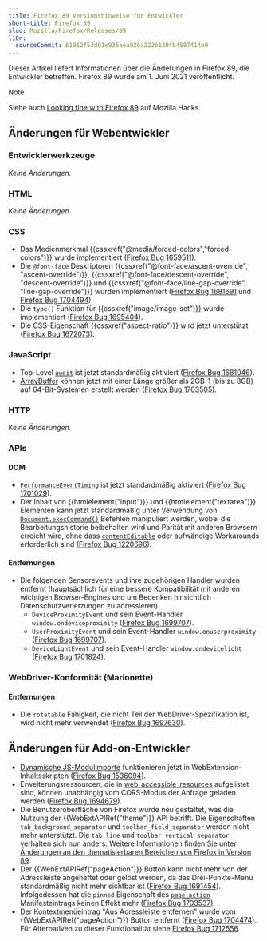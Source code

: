 ```yaml
---
title: Firefox 89 Versionshinweise für Entwickler
short-title: Firefox 89
slug: Mozilla/Firefox/Releases/89
l10n:
  sourceCommit: 61912f53d01e935aea926a2226130fb4587414a9
---
```


Dieser Artikel liefert Informationen über die Änderungen in Firefox 89, die Entwickler betreffen. Firefox 89 wurde am 1. Juni 2021 veröffentlicht.

> [!NOTE]
> Siehe auch [Looking fine with Firefox 89](https://hacks.mozilla.org/2021/06/looking-fine-with-firefox-89/) auf Mozilla Hacks.

## Änderungen für Webentwickler

### Entwicklerwerkzeuge

_Keine Änderungen._

### HTML

_Keine Änderungen._

### CSS

- Das Medienmerkmal {{cssxref("@media/forced-colors","forced-colors")}} wurde implementiert ([Firefox Bug 1659511](https://bugzil.la/1659511)).
- Die `@font-face` Deskriptoren {{cssxref("@font-face/ascent-override", "ascent-override")}}, {{cssxref("@font-face/descent-override", "descent-override")}} und {{cssxref("@font-face/line-gap-override", "line-gap-override")}} wurden implementiert ([Firefox Bug 1681691](https://bugzil.la/1681691) und [Firefox Bug 1704494](https://bugzil.la/1704494)).
- Die `type()` Funktion für {{cssxref("image/image-set")}} wurde implementiert ([Firefox Bug 1695404](https://bugzil.la/1695404)).
- Die CSS-Eigenschaft {{cssxref("aspect-ratio")}} wird jetzt unterstützt ([Firefox Bug 1672073](https://bugzil.la/1672073)).

### JavaScript

- Top-Level [`await`](/de/docs/Web/JavaScript/Reference/Operators/await#top_level_await) ist jetzt standardmäßig aktiviert ([Firefox Bug 1681046](https://bugzil.la/1681046)).
- [ArrayBuffer](/de/docs/Web/JavaScript/Reference/Global_Objects/ArrayBuffer) können jetzt mit einer Länge größer als 2GB-1 (bis zu 8GB) auf 64-Bit-Systemen erstellt werden ([Firefox Bug 1703505](https://bugzil.la/1703505)).

### HTTP

_Keine Änderungen._

### APIs

#### DOM

- [`PerformanceEventTiming`](/de/docs/Web/API/PerformanceEventTiming) ist jetzt standardmäßig aktiviert ([Firefox Bug 1701029](https://bugzil.la/1701029)).
- Der Inhalt von {{htmlelement("input")}} und {{htmlelement("textarea")}} Elementen kann jetzt standardmäßig unter Verwendung von [`Document.execCommand()`](/de/docs/Web/API/Document/execCommand) Befehlen manipuliert werden, wobei die Bearbeitungshistorie beibehalten wird und Parität mit anderen Browsern erreicht wird, ohne dass [`contentEditable`](/de/docs/Web/HTML/Reference/Global_attributes/contenteditable) oder aufwändige Workarounds erforderlich sind ([Firefox Bug 1220696](https://bugzil.la/1220696)).

#### Entfernungen

- Die folgenden Sensorevents und ihre zugehörigen Handler wurden entfernt (hauptsächlich für eine bessere Kompatibilität mit anderen wichtigen Browser-Engines und um Bedenken hinsichtlich Datenschutzverletzungen zu adressieren):
  - `DeviceProximityEvent` und sein Event-Handler `window.ondeviceproximity` ([Firefox Bug 1699707](https://bugzil.la/1699707)).
  - `UserProximityEvent` und sein Event-Handler `window.onuserproximity` ([Firefox Bug 1699707](https://bugzil.la/1699707)).
  - `DeviceLightEvent` und sein Event-Handler `window.ondevicelight` ([Firefox Bug 1701824](https://bugzil.la/1701824)).

### WebDriver-Konformität (Marionette)

#### Entfernungen

- Die `rotatable` Fähigkeit, die nicht Teil der WebDriver-Spezifikation ist, wird nicht mehr verwendet ([Firefox Bug 1697630](https://bugzil.la/1697630)).

## Änderungen für Add-on-Entwickler

- [Dynamische JS-Modulimporte](/de/docs/Web/JavaScript/Guide/Modules#dynamic_module_loading) funktionieren jetzt in WebExtension-Inhaltsskripten ([Firefox Bug 1536094](https://bugzil.la/1536094)).
- Erweiterungsressourcen, die in [web_accessible_resources](/de/docs/Mozilla/Add-ons/WebExtensions/manifest.json/web_accessible_resources) aufgelistet sind, können unabhängig vom CORS-Modus der Anfrage geladen werden ([Firefox Bug 1694679](https://bugzil.la/1694679)).
- Die Benutzeroberfläche von Firefox wurde neu gestaltet, was die Nutzung der {{WebExtAPIRef("theme")}} API betrifft. Die Eigenschaften `tab_background_separator` und `toolbar_field_separator` werden nicht mehr unterstützt. Die `tab_line` und `toolbar_vertical_separator` verhalten sich nun anders. Weitere Informationen finden Sie unter [Änderungen an den thematisierbaren Bereichen von Firefox in Version 89](https://blog.mozilla.org/addons/2021/04/19/changes-to-themeable-areas-of-firefox-in-version-89/).
- Der {{WebExtAPIRef("pageAction")}} Button kann nicht mehr von der Adressleiste angeheftet oder gelöst werden, da das Drei-Punkte-Menü standardmäßig nicht mehr sichtbar ist ([Firefox Bug 1691454](https://bugzil.la/1691454)). Infolgedessen hat die `pinned` Eigenschaft des [`page_action`](/de/docs/Mozilla/Add-ons/WebExtensions/manifest.json/page_action) Manifesteintrags keinen Effekt mehr ([Firefox Bug 1703537](https://bugzil.la/1703537)).
- Der Kontextmenüeintrag "Aus Adressleiste entfernen" wurde vom {{WebExtAPIRef("pageAction")}} Button entfernt ([Firefox Bug 1704474](https://bugzil.la/1704474)). Für Alternativen zu dieser Funktionalität siehe [Firefox Bug 1712556](https://bugzil.la/1712556).
